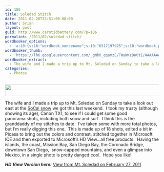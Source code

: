 ```yaml
---
id: 186
title: Soledad Stitch
date: 2011-02-28T22:51:00-08:00
author: brian
layout: post
guid: http://www.carotidbattery.com/?p=186
permalink: /2011/02/soledad-stitch/
wordbooker_options:
  - 'a:10:{s:18:"wordbook_noncename";s:10:"6517197925";s:18:"wordbook_page_post";s:4:"-100";s:18:"wordbook_orandpage";s:1:"2";s:23:"wordbook_default_author";s:1:"2";s:23:"wordbook_extract_length";s:3:"256";s:19:"wordbook_actionlink";s:3:"300";s:26:"wordbooker_publish_default";s:2:"on";s:18:"wordbook_attribute";s:31:"Posted a new post on their blog";s:29:"wordbooker_status_update_text";s:35:": New blog post :  %title% - %link%";s:20:"wordbook_comment_get";s:2:"on";}'
wordbooker_thumb:
  - 'https://lh6.googleusercontent.com/_gNb0_qqamzE/TWyWKzDW0tI/AAAAAAAAI70/zHsoYaeg0Zc/s800/IMG_8265_stitch%20Small.jpg'
wordbooker_extract:
  - The wife and I made a trip up to Mt. Soledad on Sunday to take a look out east at the SoCal snow we got this last weekend.  I took my trusty (although showing its age), Canon TX1, to see if I could get some good panorama shots, including both snow an ...
categories:
  - Photos
---
```

[<img class="aligncenter" src="https://i1.wp.com/lh6.googleusercontent.com/_gNb0_qqamzE/TWyWKzDW0tI/AAAAAAAAI70/zHsoYaeg0Zc/s800/IMG_8265_stitch%20Small.jpg?resize=640%2C38&#038;ssl=1" alt="" width="640" height="38" data-recalc-dims="1" />](https://picasaweb.google.com/lh/photo/wbsEU6gcpKZgiGaPBv3BdQ?feat=embedwebsite)

<p style="text-align: left;">
  The wife and I made a trip up to Mt. Soledad on Sunday to take a look out east at the <a href="http://www.signonsandiego.com/news/2011/feb/28/nasa-satellite-photographs-san-diego-county-snowfa/">SoCal snow</a> we got this last weekend.  I took my trusty (although showing its age), Canon TX1, to see if I could get some good panorama shots, including both snow and surf.  I think this is the granddaddy of my stitches to date.  I&#8217;ve taken some with more total photos, but I&#8217;m really digging this one.  This is made up of 18 shots, edited a bit in Picasa to bring out the colors and contrast, stitched together in Microsoft ICE and then exported to Microsoft&#8217;s HD View&#8230;all free products.  Having the islands, the coast, Mission Bay, San Diego Bay, the Coronado Bridge, downtown San Diego,  snow-capped mountains, and even a glimpse into Mexico, in a single photo is pretty danged cool.  Hope you like!
</p>

<p style="text-align: left;">
  <em><strong>HD View Version here:</strong></em> <a href="http://carotidbattery.com/hdview/IMG_8265_stitch.html">View from Mt. Soledad on February 27, 2011</a>
</p>